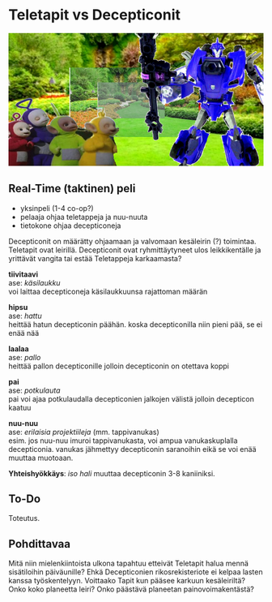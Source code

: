 # Teletapit vs Decepticonit

![teletapit ja decepticon](kuvat/tapit0.jpg?raw=true)

## Real-Time (taktinen) peli

* yksinpeli (1-4 co-op?)
* pelaaja ohjaa teletappeja ja nuu-nuuta
* tietokone ohjaa decepticoneja

Decepticonit on määrätty ohjaamaan ja valvomaan kesäleirin (?) toimintaa. Teletapit ovat leirillä. Decepticonit ovat ryhmittäytyneet ulos leikkikentälle ja yrittävät vangita tai estää Teletappeja karkaamasta?

**tiivitaavi**  
ase: *käsilaukku*  
voi laittaa decepticoneja käsilaukkuunsa rajattoman määrän

**hipsu**  
ase: *hattu*  
heittää hatun decepticonin päähän. koska decepticonilla niin pieni pää, se ei enää nää  

**laalaa**  
ase: *pallo*  
heittää pallon decepticonille jolloin decepticonin on otettava koppi  

**pai**  
ase: *potkulauta*  
pai voi ajaa potkulaudalla decepticonien jalkojen välistä jolloin decepticon kaatuu

**nuu-nuu**  
ase: *erilaisia projektiileja* (mm. tappivanukas)  
esim. jos nuu-nuu imuroi tappivanukasta, voi ampua vanukaskuplalla decepticonia. vanukas jähmettyy decepticonin saranoihin eikä se voi enää muuttaa muotoaan.  

**Yhteishyökkäys**: *iso hali* muuttaa decepticonin 3-8 kaniiniksi.  

## To-Do
Toteutus. 

## Pohdittavaa
Mitä niin mielenkiintoista ulkona tapahtuu etteivät Teletapit halua mennä sisätiloihin päiväunille?
Ehkä Decepticonien rikosrekisteriote ei kelpaa lasten kanssa työskentelyyn.
Voittaako Tapit kun pääsee karkuun kesäleiriltä? Onko koko planeetta leiri?
Onko päästävä planeetan painovoimakentästä? 
